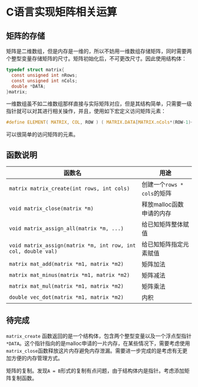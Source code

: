 # C语言实现矩阵相关运算

## 矩阵的存储

矩阵是二维数组，但是内存是一维的，所以不妨用一维数组存储矩阵，同时需要两个整型变量存储矩阵的尺寸。矩阵初始化后，不可更改尺寸。因此使用结构体：

``` C
typedef struct matrix{
  const unsigned int nRows;
  const unsigned int nCols;
  double *DATA;
}matrix;
```

一维数组虽不如二维数组那样直接与实际矩阵对应，但是其结构简单，只需要一级指针就可以对其进行相关操作，并且，使用如下宏定义访问矩阵元素：
``` C
#define ELEMENT( MATRIX, COL, ROW ) ( MATRIX.DATA[MATRIX.nCols*(ROW-1)+(COL-1)] )
```
可以很简单的访问矩阵的元素。

## 函数说明
| 函数名 | 用途 |
|---|---|
| `matrix matrix_create(int rows, int cols)` | 创建一个`rows * cols`的矩阵 |
| `void matrix_close(matrix *m)` | 释放malloc函数申请的内存 |
| `void matrix_assign_all(matrix *m, ...)` | 给已知矩阵整体赋值 |
| `void matrix_assign(matrix *m, int row, int col, double val)` | 给已知矩阵指定元素赋值 |
| `matrix mat_add(matrix *m1, matrix *m2)` | 矩阵加法 |
| `matrix mat_minus(matrix *m1, matrix *m2)` | 矩阵减法 |
| `matrix mat_mul(matrix *m1, matrix *m2)` | 矩阵乘法 |
| `double vec_dot(matrix *m1, matrix *m2)` | 内积 |

## 待完成

`matrix_create` 函数返回的是一个结构体，包含两个整型变量以及一个浮点型指针`*DATA`。这个指针指向的是malloc申请的一片内存，在某些情况下，需要考虑使用`matrix_close`函数释放这片内存避免内存泄漏。需要进一步完成的是考虑有无更加方便的内存管理方式。

矩阵的复制。发现`A = B`形式的复制有点问题，由于结构体内是指针。考虑添加矩阵复制函数。
 

